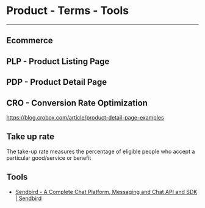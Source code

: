 # Product - Terms - Tools

---

## Ecommerce

## PLP - Product Listing Page

## PDP - Product Detail Page

## CRO - Conversion Rate Optimization

<https://blog.crobox.com/article/product-detail-page-examples>

## Take up rate

The take-up rate measures the percentage of eligible people who accept a particular good/service or benefit

## Tools

- [Sendbird - A Complete Chat Platform, Messaging and Chat API and SDK | Sendbird](https://sendbird.com/)

